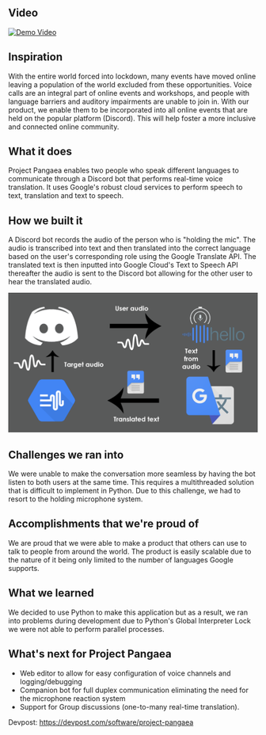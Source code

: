 ## Video

[![Demo Video](https://img.youtube.com/vi/hsfBL_9oQyI/0.jpg)](https://www.youtube.com/watch?v=hsfBL_9oQyI&feature=emb_title&ab_channel=AhmadBeirkdar)

## Inspiration

With the entire world forced into lockdown, many events have moved online leaving a population of the world excluded from these opportunities. Voice calls are an integral part of online events and workshops, and people with language barriers and auditory impairments are unable to join in. With our product, we enable them to be incorporated into all online events that are held on the popular platform (Discord). This will help foster a more inclusive and connected online community.

## What it does

Project Pangaea enables two people who speak different languages to communicate through a Discord bot that performs real-time voice translation. It uses Google's robust cloud services to perform speech to text, translation and text to speech.

## How we built it

A Discord bot records the audio of the person who is "holding the mic". The audio is transcribed into text and then translated into the correct language based on the user's corresponding role using the Google Translate API. The translated text is then inputted into Google Cloud's Text to Speech API thereafter the audio is sent to the Discord bot allowing for the other user to hear the translated audio.

![Flow Chart](./images/flowChart.png "FlowChart")

## Challenges we ran into

We were unable to make the conversation more seamless by having the bot listen to both users at the same time. This requires a multithreaded solution that is difficult to implement in Python. Due to this challenge, we had to resort to the holding microphone system.

## Accomplishments that we're proud of

We are proud that we were able to make a product that others can use to talk to people from around the world. The product is easily scalable due to the nature of it being only limited to the number of languages Google supports.

## What we learned

We decided to use Python to make this application but as a result, we ran into problems during development due to Python's Global Interpreter Lock we were not able to perform parallel processes.

## What's next for Project Pangaea

- Web editor to allow for easy configuration of voice channels and logging/debugging
- Companion bot for full duplex communication eliminating the need for the microphone reaction system
- Support for Group discussions (one-to-many real-time translation).

Devpost: https://devpost.com/software/project-pangaea
